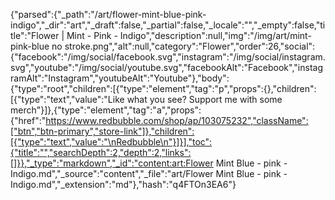 {"parsed":{"_path":"/art/flower-mint-blue-pink-indigo","_dir":"art","_draft":false,"_partial":false,"_locale":"","_empty":false,"title":"Flower | Mint - Pink - Indigo","description":null,"img":"/img/art/mint-pink-blue no stroke.png","alt":null,"category":"Flower","order":26,"social":{"facebook":"/img/social/facebook.svg","instagram":"/img/social/instagram.svg","youtube":"/img/social/youtube.svg","facebookAlt":"Facebook","instagramAlt":"Instagram","youtubeAlt":"Youtube"},"body":{"type":"root","children":[{"type":"element","tag":"p","props":{},"children":[{"type":"text","value":"Like what you see? Support me with some merch"}]},{"type":"element","tag":"a","props":{"href":"https://www.redbubble.com/shop/ap/103075232","className":["btn","btn-primary","store-link"]},"children":[{"type":"text","value":"\nRedbubble\n"}]}],"toc":{"title":"","searchDepth":2,"depth":2,"links":[]}},"_type":"markdown","_id":"content:art:Flower Mint Blue - pink - Indigo.md","_source":"content","_file":"art/Flower Mint Blue - pink - Indigo.md","_extension":"md"},"hash":"q4FTOn3EA6"}